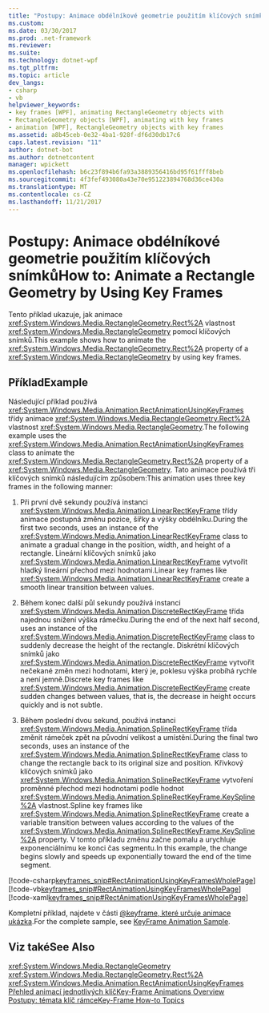 ```yaml
---
title: "Postupy: Animace obdélníkové geometrie použitím klíčových snímků"
ms.custom: 
ms.date: 03/30/2017
ms.prod: .net-framework
ms.reviewer: 
ms.suite: 
ms.technology: dotnet-wpf
ms.tgt_pltfrm: 
ms.topic: article
dev_langs:
- csharp
- vb
helpviewer_keywords:
- key frames [WPF], animating RectangleGeometry objects with
- RectangleGeometry objects [WPF], animating with key frames
- animation [WPF], RectangleGeometry objects with key frames
ms.assetid: a8b45ceb-0e32-4ba1-928f-df6d30db17c6
caps.latest.revision: "11"
author: dotnet-bot
ms.author: dotnetcontent
manager: wpickett
ms.openlocfilehash: b6c23f894b6fa93a3889356416bd95f61fff8beb
ms.sourcegitcommit: 4f3fef493080a43e70e951223894768d36ce430a
ms.translationtype: MT
ms.contentlocale: cs-CZ
ms.lasthandoff: 11/21/2017
---
```

# <a name="how-to-animate-a-rectangle-geometry-by-using-key-frames"></a><span data-ttu-id="f9593-102">Postupy: Animace obdélníkové geometrie použitím klíčových snímků</span><span class="sxs-lookup"><span data-stu-id="f9593-102">How to: Animate a Rectangle Geometry by Using Key Frames</span></span>
<span data-ttu-id="f9593-103">Tento příklad ukazuje, jak animace <xref:System.Windows.Media.RectangleGeometry.Rect%2A> vlastnost <xref:System.Windows.Media.RectangleGeometry> pomocí klíčových snímků.</span><span class="sxs-lookup"><span data-stu-id="f9593-103">This example shows how to animate the <xref:System.Windows.Media.RectangleGeometry.Rect%2A> property of a <xref:System.Windows.Media.RectangleGeometry> by using key frames.</span></span>  
  
## <a name="example"></a><span data-ttu-id="f9593-104">Příklad</span><span class="sxs-lookup"><span data-stu-id="f9593-104">Example</span></span>  
 <span data-ttu-id="f9593-105">Následující příklad používá <xref:System.Windows.Media.Animation.RectAnimationUsingKeyFrames> třídy animace <xref:System.Windows.Media.RectangleGeometry.Rect%2A> vlastnost <xref:System.Windows.Media.RectangleGeometry>.</span><span class="sxs-lookup"><span data-stu-id="f9593-105">The following example uses the <xref:System.Windows.Media.Animation.RectAnimationUsingKeyFrames> class to animate the <xref:System.Windows.Media.RectangleGeometry.Rect%2A> property of a <xref:System.Windows.Media.RectangleGeometry>.</span></span> <span data-ttu-id="f9593-106">Tato animace používá tři klíčových snímků následujícím způsobem:</span><span class="sxs-lookup"><span data-stu-id="f9593-106">This animation uses three key frames in the following manner:</span></span>  
  
1.  <span data-ttu-id="f9593-107">Při první dvě sekundy používá instanci <xref:System.Windows.Media.Animation.LinearRectKeyFrame> třídy animace postupná změnu pozice, šířky a výšky obdélníku.</span><span class="sxs-lookup"><span data-stu-id="f9593-107">During the first two seconds, uses an instance of the <xref:System.Windows.Media.Animation.LinearRectKeyFrame> class to animate a gradual change in the position, width, and height of a rectangle.</span></span> <span data-ttu-id="f9593-108">Lineární klíčových snímků jako <xref:System.Windows.Media.Animation.LinearRectKeyFrame> vytvořit hladký lineární přechod mezi hodnotami.</span><span class="sxs-lookup"><span data-stu-id="f9593-108">Linear key frames like <xref:System.Windows.Media.Animation.LinearRectKeyFrame> create a smooth linear transition between values.</span></span>  
  
2.  <span data-ttu-id="f9593-109">Během konec další půl sekundy používá instanci <xref:System.Windows.Media.Animation.DiscreteRectKeyFrame> třída najednou snížení výška rámečku.</span><span class="sxs-lookup"><span data-stu-id="f9593-109">During the end of the next half second, uses an instance of the <xref:System.Windows.Media.Animation.DiscreteRectKeyFrame> class to suddenly decrease the height of the rectangle.</span></span> <span data-ttu-id="f9593-110">Diskrétní klíčových snímků jako <xref:System.Windows.Media.Animation.DiscreteRectKeyFrame> vytvořit nečekané změn mezi hodnotami, který je, poklesu výška probíhá rychle a není jemně.</span><span class="sxs-lookup"><span data-stu-id="f9593-110">Discrete key frames like <xref:System.Windows.Media.Animation.DiscreteRectKeyFrame> create sudden changes between values, that is, the decrease in height occurs quickly and is not subtle.</span></span>  
  
3.  <span data-ttu-id="f9593-111">Během poslední dvou sekund, používá instanci <xref:System.Windows.Media.Animation.SplineRectKeyFrame> třída změnit rámeček zpět na původní velikost a umístění.</span><span class="sxs-lookup"><span data-stu-id="f9593-111">During the final two seconds, uses an instance of the <xref:System.Windows.Media.Animation.SplineRectKeyFrame> class to change the rectangle back to its original size and position.</span></span> <span data-ttu-id="f9593-112">Křivkový klíčových snímků jako <xref:System.Windows.Media.Animation.SplineRectKeyFrame> vytvoření proměnné přechod mezi hodnotami podle hodnot <xref:System.Windows.Media.Animation.SplineRectKeyFrame.KeySpline%2A> vlastnost.</span><span class="sxs-lookup"><span data-stu-id="f9593-112">Spline key frames like <xref:System.Windows.Media.Animation.SplineRectKeyFrame> create a variable transition between values according to the values of the <xref:System.Windows.Media.Animation.SplineRectKeyFrame.KeySpline%2A> property.</span></span> <span data-ttu-id="f9593-113">V tomto příkladu změnu začne pomalu a urychluje exponenciálnímu ke konci čas segmentu.</span><span class="sxs-lookup"><span data-stu-id="f9593-113">In this example, the change begins slowly and speeds up exponentially toward the end of the time segment.</span></span>  
  
 [!code-csharp[keyframes_snip#RectAnimationUsingKeyFramesWholePage](../../../../samples/snippets/csharp/VS_Snippets_Wpf/keyframes_snip/CSharp/RectAnimationUsingKeyFramesExample.cs#rectanimationusingkeyframeswholepage)]
 [!code-vb[keyframes_snip#RectAnimationUsingKeyFramesWholePage](../../../../samples/snippets/visualbasic/VS_Snippets_Wpf/keyframes_snip/visualbasic/rectanimationusingkeyframesexample.vb#rectanimationusingkeyframeswholepage)]
 [!code-xaml[keyframes_snip#RectAnimationUsingKeyFramesWholePage](../../../../samples/snippets/xaml/VS_Snippets_Wpf/keyframes_snip/XAML/RectAnimationUsingKeyFramesExample.xaml#rectanimationusingkeyframeswholepage)]  
  
 <span data-ttu-id="f9593-114">Kompletní příklad, najdete v části [@keyframe, které určuje animace ukázka](http://go.microsoft.com/fwlink/?LinkID=160012).</span><span class="sxs-lookup"><span data-stu-id="f9593-114">For the complete sample, see [KeyFrame Animation Sample](http://go.microsoft.com/fwlink/?LinkID=160012).</span></span>  
  
## <a name="see-also"></a><span data-ttu-id="f9593-115">Viz také</span><span class="sxs-lookup"><span data-stu-id="f9593-115">See Also</span></span>  
 <xref:System.Windows.Media.RectangleGeometry>  
 <xref:System.Windows.Media.RectangleGeometry.Rect%2A>  
 <xref:System.Windows.Media.Animation.RectAnimationUsingKeyFrames>  
 [<span data-ttu-id="f9593-116">Přehled animací jednotlivých klíč</span><span class="sxs-lookup"><span data-stu-id="f9593-116">Key-Frame Animations Overview</span></span>](../../../../docs/framework/wpf/graphics-multimedia/key-frame-animations-overview.md)  
 [<span data-ttu-id="f9593-117">Postupy: témata klíč rámce</span><span class="sxs-lookup"><span data-stu-id="f9593-117">Key-Frame How-to Topics</span></span>](../../../../docs/framework/wpf/graphics-multimedia/key-frame-animation-how-to-topics.md)
